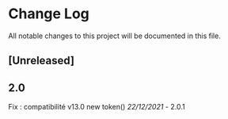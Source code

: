 # Change Log
All notable changes to this project will be documented in this file.

## [Unreleased]


## 2.0

Fix : compatibilité v13.0  new token()    *22/12/2021* - 2.0.1

